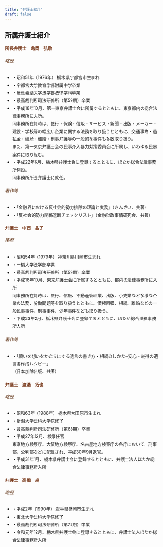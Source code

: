 ```yaml
---
title: "弁護士紹介"
draft: false
---
```



<h2 class="myh2">所属弁護士紹介</h2>


<!-- 亀岡弘敬 -->
<div class="card border rounded p-4 mb-5">
  <h4 class="fw-bold mb-4" style="color: #7a3b1d; font-family: 'Hiragino Mincho ProN', serif;">
    所長弁護士　<span class="fs-4">亀岡　弘敬</span>
  </h4>

  <h6 class="fw-bold border-bottom pb-2 mb-3" style="color: #5c2e10;">略歴</h6>
  <ul class="list-unstyled mb-4" style="line-height: 1.8;">
    <li>・昭和51年（1976年） 栃木県宇都宮市生まれ</li>
    <li>・宇都宮大学教育学部附属中学卒業</li>
    <li>・慶應義塾大学法学部法律学科卒業</li>
    <li>・最高裁判所司法研修所（第59期）卒業</li>
    <li>・平成18年10月、第一東京弁護士会に所属するとともに、東京都内の総合法律事務所に入所。<br>
      同事務所在籍時は、銀行・保険・信販・サービス・新聞・出版・メーカー・建設・学校等の幅広い企業に関する法務を取り扱うとともに、交通事故・過払金・破産・離婚・刑事弁護等の一般的な事件も多数取り扱う。<br>
      また、第一東京弁護士会の民事介入暴力対策委員会に所属し、いわゆる民暴案件に取り組む。</li>
    <li>・平成22年6月、栃木県弁護士会に登録するとともに、ほたか総合法律事務所開設。<br>
      同事務所所長弁護士に就任。</li>
  </ul>

  <h6 class="fw-bold border-bottom pb-2 mb-3" style="color: #5c2e10;">著作等</h6>
  <ul class="list-unstyled mb-0" style="line-height: 1.8;">
    <li>・「金融界における反社会的勢力排除の理論と実務」（きんざい、共著）</li>
    <li>・「反社会的勢力関係遮断チェックリスト」（金融財政事情研究会、共著）</li>
  </ul>
</div>


<!-- 中西晶子 -->
<div class="card border rounded p-4 mb-5">
  <h4 class="fw-bold mb-4" style="color: #7a3b1d; font-family: 'Hiragino Mincho ProN', serif;">
    弁護士　<span class="fs-4">中西　晶子</span>
  </h4>

  <h6 class="fw-bold border-bottom pb-2 mb-3" style="color: #5c2e10;">略歴</h6>
  <ul class="list-unstyled mb-4" style="line-height: 1.8;">
    <li>・昭和54年（1979年） 神奈川県川崎市生まれ</li>
    <li>・一橋大学法学部卒業</li>
    <li>・最高裁判所司法研修所（第59期）卒業</li>
    <li>・平成18年10月、東京弁護士会に所属するとともに、都内の法律事務所に入所<br>
      同事務所在籍時は、銀行、信販、不動産管理業、出版、小売業など多様な企業の法務、労働問題等を取り扱うとともに、債権回収、相続、離婚などの一般民事事件、刑事事件、少年事件なども取り扱う。</li>
    <li>・平成23年2月、栃木県弁護士会に登録するとともに、ほたか総合法律事務所入所</li>
  </ul>

  <h6 class="fw-bold border-bottom pb-2 mb-3" style="color: #5c2e10;">著作等</h6>
  <ul class="list-unstyled mb-0" style="line-height: 1.8;">
    <li>・「願いを想いをかたちにする遺言の書き方・相続のしかた─安心・納得の遺言書作成レシピー」<br>
      （日本加除出版、共著）</li>
  </ul>
</div>



<!-- 渡邉拓也 -->
<div class="card border rounded p-4 mb-5">
  <h4 class="fw-bold mb-4" style="color: #7a3b1d; font-family: 'Hiragino Mincho ProN', serif;">
    弁護士　<span class="fs-4">渡邉　拓也</span>
  </h4>

  <h6 class="fw-bold border-bottom pb-2 mb-3" style="color: #5c2e10;">略歴</h6>
  <ul class="list-unstyled mb-0" style="line-height: 1.8;">
    <li>・昭和63年（1988年） 栃木県大田原市生まれ</li>
    <li>・新潟大学法科大学院修了</li>
    <li>・最高裁判所司法研修所（第68期）卒業</li>
    <li>・平成27年12月、検事任官<br>
      東京地方検察庁、大阪地方検察庁、名古屋地方検察庁の各庁において、刑事部、公判部などに配属され、平成30年9月退官。</li>
    <li>・平成31年1月、栃木県弁護士会に登録するとともに、弁護士法人ほたか総合法律事務所入所</li>
  </ul>
</div>


<!-- 高橋純 -->
<div class="card border rounded p-4 mb-5">
  <h4 class="fw-bold mb-4" style="color: #7a3b1d; font-family: 'Hiragino Mincho ProN', serif;">
    弁護士　<span class="fs-4">高橋　純</span>
  </h4>

  <h6 class="fw-bold border-bottom pb-2 mb-3" style="color: #5c2e10;">略歴</h6>
  <ul class="list-unstyled mb-0" style="line-height: 1.8;">
    <li>・平成2年（1990年） 岩手県盛岡市生まれ</li>
    <li>・東北大学法科大学院修了</li>
    <li>・最高裁判所司法研修所（第72期）卒業</li>
    <li>・令和元年12月、栃木県弁護士会に登録するとともに、弁護士法人ほたか総合法律事務所入所</li>
  </ul>
</div>

